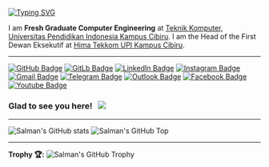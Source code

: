 [![Typing SVG](https://readme-typing-svg.herokuapp.com/?lines=Hello+There!;I'am+Salman+from+Indonesia+👋)](https://git.io/typing-svg)

I am **Fresh Graduate Computer Engineering** at [Teknik Komputer, Universitas Pendidikan Indonesia Kampus Cibiru](http://tekom.kd-cibiru.upi.edu).
I am the Head of the First Dewan Eksekutif at [Hima Tekkom UPI Kampus Cibiru](https://www.instagram.com/hima.tekkom).

---
[![GitHub Badge](https://img.shields.io/badge/GitHub-100000?style=for-the-badge&logo=github&logoColor=white)](https://github.com/Salmansha08)
[![GitLb Badge](https://img.shields.io/badge/GitLab-330F63?style=for-the-badge&logo=gitlab&logoColor=white)](https://gitlab.com/salmanwiharja8)
[![LinkedIn Badge](https://img.shields.io/badge/LinkedIn-0077B5?style=for-the-badge&logo=linkedin&logoColor=white)](https://www.linkedin.com/in/salman-wiharja-a0b7b220a)
[![Instagram Badge](https://img.shields.io/badge/Instagram-E4405F?style=for-the-badge&logo=instagram&logoColor=white)](https://www.instagram.com/salmanwiharja/)
[![Gmail Badge](https://img.shields.io/badge/Gmail-D14836?style=for-the-badge&logo=gmail&logoColor=white)](mailto:salmanwiharja8@gmail.com)
[![Telegram Badge](https://img.shields.io/badge/Telegram-2CA5E0?style=for-the-badge&logo=telegram&logoColor=white)](https://t.me/Salmansha08)
[![Outlook Badge](https://img.shields.io/badge/Microsoft_Outlook-0078D4?style=for-the-badge&logo=microsoft-outlook&logoColor=white)](mailto:salmanwiharja8@outlook.com)
[![Facebook Badge](https://img.shields.io/badge/Facebook-1877F2?style=for-the-badge&logo=facebook&logoColor=white)](https://www.facebook.com/salmanwiharja08/)
[![Youtube Badge](https://img.shields.io/badge/YouTube-FF0000?style=for-the-badge&logo=youtube&logoColor=white)](https://www.youtube.com/channel/UCkFbeOpD0BUrfqHefRiq7hA)


### Glad to see you here! &nbsp; ![](https://visitor-badge.laobi.icu/badge?page_id=Salmansha08)
---
![Salman's GitHub stats](https://github-readme-stats.vercel.app/api?username=Salmansha08&show_icons=true&theme=radical)
![Salman's GitHub Top](https://github-readme-stats.vercel.app/api/top-langs/?username=Salmansha08&show_icons=true&theme=radical)

---

**Trophy 🏆:**
![Salman's GitHub Trophy](https://github-profile-trophy.vercel.app/?username=Salmansha08&show_icons=true&theme=radical)
